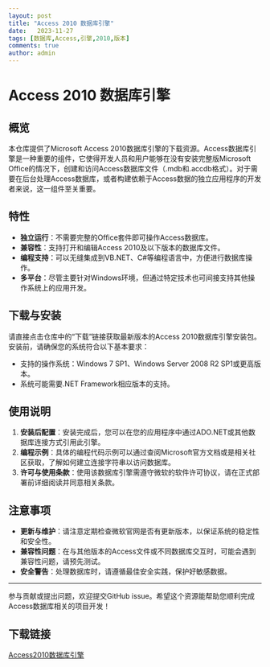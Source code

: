 ```yaml
---
layout: post
title: "Access 2010 数据库引擎"
date:   2023-11-27
tags: [数据库,Access,引擎,2010,版本]
comments: true
author: admin
---
```

# Access 2010 数据库引擎

## 概览

本仓库提供了Microsoft Access 2010数据库引擎的下载资源。Access数据库引擎是一种重要的组件，它使得开发人员和用户能够在没有安装完整版Microsoft Office的情况下，创建和访问Access数据库文件（.mdb和.accdb格式）。对于需要在后台处理Access数据库，或者构建依赖于Access数据的独立应用程序的开发者来说，这一组件至关重要。

## 特性

- **独立运行**：不需要完整的Office套件即可操作Access数据库。
- **兼容性**：支持打开和编辑Access 2010及以下版本的数据库文件。
- **编程支持**：可以无缝集成到VB.NET、C#等编程语言中，方便进行数据库操作。
- **多平台**：尽管主要针对Windows环境，但通过特定技术也可间接支持其他操作系统上的应用开发。

## 下载与安装

请直接点击仓库中的“下载”链接获取最新版本的Access 2010数据库引擎安装包。安装前，请确保您的系统符合以下基本要求：
- 支持的操作系统：Windows 7 SP1、Windows Server 2008 R2 SP1或更高版本。
- 系统可能需要.NET Framework相应版本的支持。

## 使用说明

1. **安装后配置**：安装完成后，您可以在您的应用程序中通过ADO.NET或其他数据库连接方式引用此引擎。
2. **编程示例**：具体的编程代码示例可以通过查阅Microsoft官方文档或是相关社区获取，了解如何建立连接字符串以访问数据库。
3. **许可与使用条款**：使用该数据库引擎需遵守微软的软件许可协议，请在正式部署前详细阅读并同意相关条款。

## 注意事项

- **更新与维护**：请注意定期检查微软官网是否有更新版本，以保证系统的稳定性和安全性。
- **兼容性问题**：在与其他版本的Access文件或不同数据库交互时，可能会遇到兼容性问题，请预先测试。
- **安全警告**：处理数据库时，请遵循最佳安全实践，保护好敏感数据。

---

参与贡献或提出问题，欢迎提交GitHub issue。希望这个资源能帮助您顺利完成Access数据库相关的项目开发！

## 下载链接

[Access2010数据库引擎](https://pan.quark.cn/s/984f65a03388)